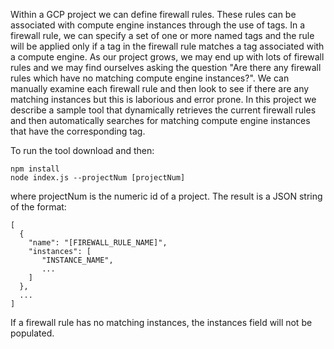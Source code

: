 Within a GCP project we can define firewall rules.  These rules can be associated with compute
engine instances through the use of tags.  In a firewall rule, we can specify a set of one or more
named tags and the rule will be applied only if a tag in the firewall rule matches a tag associated
with a compute engine.  As our project grows, we may end up with lots of firewall rules and we may
find ourselves asking the question "Are there any firewall rules which have no matching
compute engine instances?".  We can manually examine each firewall rule and then look to see if
there are any matching instances but this is laborious and error prone.  In this project we describe
a sample tool that dynamically retrieves the current firewall rules and then automatically searches
for matching compute engine instances that have the corresponding tag.

To run the tool download and then:

```
npm install
node index.js --projectNum [projectNum]
```

where projectNum is the numeric id of a project.  The result is a JSON string of the format:

```
[
  {
    "name": "[FIREWALL_RULE_NAME]",
    "instances": [
       "INSTANCE_NAME",
       ... 
    ]
  },
  ...
]
```

If a firewall rule has no matching instances, the instances field will not be populated.
